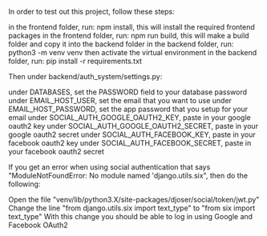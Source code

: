 In order to test out this project, follow these steps:

   in the frontend folder, run: npm install, this will install the required frontend packages
   in the frontend folder, run: npm run build, this will make a build folder and copy it into the backend folder
   in the backend folder, run: python3 -m venv venv
   then activate the virtual environment
   in the backend folder, run: pip install -r requirements.txt

Then under backend/auth_system/settings.py:

   under DATABASES, set the PASSWORD field to your database password
   under EMAIL_HOST_USER, set the email that you want to use
   under EMAIL_HOST_PASSWORD, set the app password that you setup for your email
   under SOCIAL_AUTH_GOOGLE_OAUTH2_KEY, paste in your google oauth2 key
   under SOCIAL_AUTH_GOOGLE_OAUTH2_SECRET, paste in your google oauth2 secret
   under SOCIAL_AUTH_FACEBOOK_KEY, paste in your facebook oauth2 key
   under SOCIAL_AUTH_FACEBOOK_SECRET, paste in your facebook oauth2 secret

If you get an error when using social authentication that says "ModuleNotFoundError: No module named 'django.utils.six", then do the following:

   Open the file "venv/lib/python3.X/site-packages/djoser/social/token/jwt.py"
   Change the line "from django.utils.six import text_type" to "from six import text_type"
   With this change you should be able to log in using Google and Facebook OAuth2
